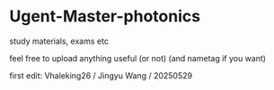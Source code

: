 # Ugent-Master-photonics

study materials, exams etc

feel free to upload anything useful (or not) (and nametag if you want)

first edit: Vhaleking26 / Jingyu Wang / 20250529
